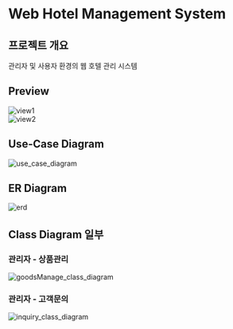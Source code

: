 # Web Hotel Management System
## 프로젝트 개요
관리자 및 사용자 환경의 웹 호텔 관리 시스템

## Preview
![view1](https://user-images.githubusercontent.com/61999234/78984554-84e70c00-7b61-11ea-980d-d6f6839ea5d7.jpg)
</br>
![view2](https://user-images.githubusercontent.com/61999234/78984557-86b0cf80-7b61-11ea-91b4-a32117b243e0.jpg)

## Use-Case Diagram
![use_case_diagram](https://user-images.githubusercontent.com/61999234/78984565-8a445680-7b61-11ea-9a10-218bcbc3b4d4.jpg)

## ER Diagram
![erd](https://user-images.githubusercontent.com/61999234/78984562-887a9300-7b61-11ea-8e6d-c603298b376c.jpg)

## Class Diagram 일부
### 관리자 - 상품관리
![goodsManage_class_diagram](https://user-images.githubusercontent.com/61999234/78984570-8d3f4700-7b61-11ea-885a-dc29222ef399.jpg)
</br>
### 관리자 - 고객문의
![inquiry_class_diagram](https://user-images.githubusercontent.com/61999234/78984574-8fa1a100-7b61-11ea-87a8-4b9bdb27bcd6.jpg)
</br>




